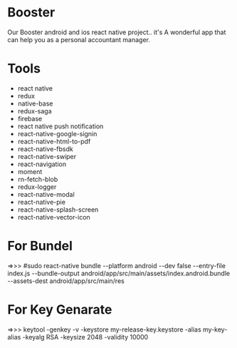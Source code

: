 # Booster

Our Booster android and ios react native project.. it's A wonderful app that can help you as a personal accountant manager.

# Tools
- react native
- redux
- native-base
- redux-saga
- firebase
- react native push notification
- react-native-google-signin
- react-native-html-to-pdf
- react-native-fbsdk
- react-native-swiper
- react-navigation
- moment
- rn-fetch-blob
- redux-logger
- react-native-modal
- react-native-pie
- react-native-splash-screen
- react-native-vector-icon
    
    
# For Bundel
=>>> #sudo react-native bundle --platform android --dev false --entry-file index.js --bundle-output android/app/src/main/assets/index.android.bundle --assets-dest android/app/src/main/res

# For Key Genarate
=>>> keytool -genkey -v -keystore my-release-key.keystore -alias my-key-alias -keyalg RSA -keysize 2048 -validity 10000
